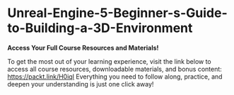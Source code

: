 # Unreal-Engine-5-Beginner-s-Guide-to-Building-a-3D-Environment

**Access Your Full Course Resources and Materials!**

To get the most out of your learning experience, visit the link below to access all course resources, downloadable materials, and bonus content: https://packt.link/H0iqI
Everything you need to follow along, practice, and deepen your understanding is just one click away!
